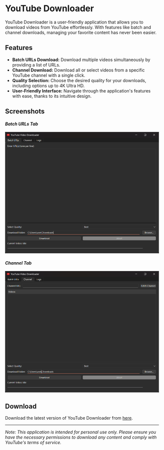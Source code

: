 # YouTube Downloader

YouTube Downloader is a user-friendly application that allows you to download videos from YouTube effortlessly. With features like batch and channel downloads, managing your favorite content has never been easier.

## Features

- **Batch URLs Download:** Download multiple videos simultaneously by providing a list of URLs.
- **Channel Download:** Download all or select videos from a specific YouTube channel with a single click.
- **Quality Selection:** Choose the desired quality for your downloads, including options up to 4K Ultra HD.
- **User-Friendly Interface:** Navigate through the application's features with ease, thanks to its intuitive design.

## Screenshots

#### *Batch URLs Tab*
![Batch URLs Tab](src/youtube_downloader/assets/images/batch_urls.png)

#### *Channel Tab*
![Channel Tab](src/youtube_downloader/assets/images/channel.png)


## Download

Download the latest version of YouTube Downloader from [here](https://github.com/rohan-gt/youtube-downloader/releases/download/v0.1.0/YoutubeDownloader.exe).

---

*Note: This application is intended for personal use only. Please ensure you have the necessary permissions to download any content and comply with YouTube's terms of service.*
